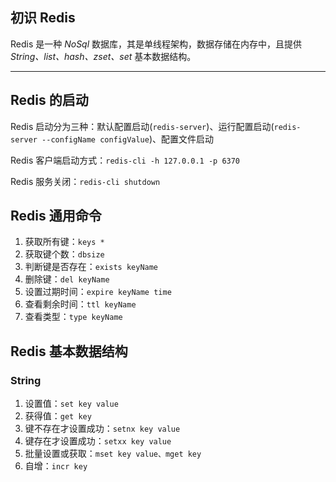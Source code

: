 ##  初识 Redis

Redis 是一种 *NoSql* 数据库，其是单线程架构，数据存储在内存中，且提供 *String、list、hash、zset、set* 基本数据结构。

---

## Redis 的启动

Redis 启动分为三种：默认配置启动(`redis-server`)、运行配置启动(`redis-server --configName configValue`)、配置文件启动

Redis 客户端启动方式：`redis-cli -h 127.0.0.1 -p 6370`

Redis 服务关闭：`redis-cli shutdown`

## Redis 通用命令

1. 获取所有键：`keys *`
2. 获取键个数：`dbsize`
3. 判断键是否存在：`exists keyName`
4. 删除键：`del keyName`
5. 设置过期时间：`expire keyName time`
6. 查看剩余时间：`ttl keyName`
7. 查看类型：`type keyName`

## Redis 基本数据结构

### String

1. 设置值：`set key value`
2. 获得值：`get key`
3. 键不存在才设置成功：`setnx key value`
4. 键存在才设置成功：`setxx key value`
5. 批量设置或获取：`mset key value、mget key`
6. 自增：`incr key`